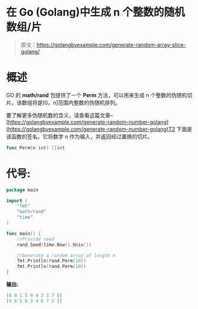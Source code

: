 # 在 Go (Golang)中生成 n 个整数的随机数组/片

> 原文：<https://golangbyexample.com/generate-random-array-slice-golang/>

# **概述**

GO 的 **math/rand** 包提供了一个 **Perm** 方法，可以用来生成 n 个整数的伪随机切片。该数组将是[0，n]范围内整数的伪随机排列。

要了解更多伪随机数的含义，请查看这篇文章–[https://golangbyexample.com/generate-random-number-golang](https://golangbyexample.com/generate-random-number-golang)T2 下面是该函数的签名。它将数字 n 作为输入，并返回经过置换的切片。

```go
func Perm(n int) []int
```

# **代号:**

```go
package main

import (
    "fmt"
    "math/rand"
    "time"
)

func main() {
    //Provide seed
    rand.Seed(time.Now().Unix())

    //Generate a random array of length n
    fmt.Println(rand.Perm(10))
    fmt.Println(rand.Perm(10))
}
```

**输出:**

```go
[6 0 1 5 9 4 2 3 7 8]
[9 8 5 0 3 4 6 7 2 1]
```